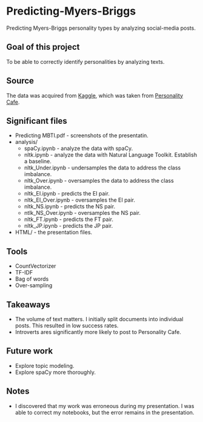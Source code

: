 # Predicting-Myers-Briggs

Predicting Myers-Briggs personality types by analyzing social-media posts.

## Goal of this project

To be able to correctly identify personalities by analyzing texts.

## Source

The data was acquired from [Kaggle](https://www.kaggle.com/datasnaek/mbti-type), which was taken from [Personality Cafe](https://www.personalitycafe.com/).

## Significant files

* Predicting MBTI.pdf - screenshots of the presentatin.
* analysis/
    - spaCy.ipynb - analyze the data with spaCy.
    - nltk.ipynb - analyze the data with Natural Language Toolkit.  Establish a baseline.
    - nltk_Under.ipynb - undersamples the data to address the class imbalance.
    - nltk_Over.ipynb - oversamples the data to address the class imbalance.
    - nltk_EI.ipynb - predicts the EI pair.
    - nltk_EI_Over.ipynb - oversamples the EI pair.
    - nltk_NS.ipynb - predicts the NS pair.
    - ntlk_NS_Over.ipynb - oversamples the NS pair.
    - nltk_FT.ipynb - predicts the FT pair.
    - nltk_JP.ipynb - predicts the JP pair.
* HTML/ - the presentation files.

## Tools

* CountVectorizer 
* TF-IDF
* Bag of words
* Over-sampling

## Takeaways

* The volume of text matters.  I initially split documents into individual posts.  This resulted in low success rates.
* Introverts ares significantly more likely to post to Personality Cafe.

## Future work

* Explore topic modeling.
* Explore spaCy more thoroughly.

## Notes

* I discovered that my work was erroneous during my presentation.  I was able to correct my notebooks, but the error remains in the presentation.
